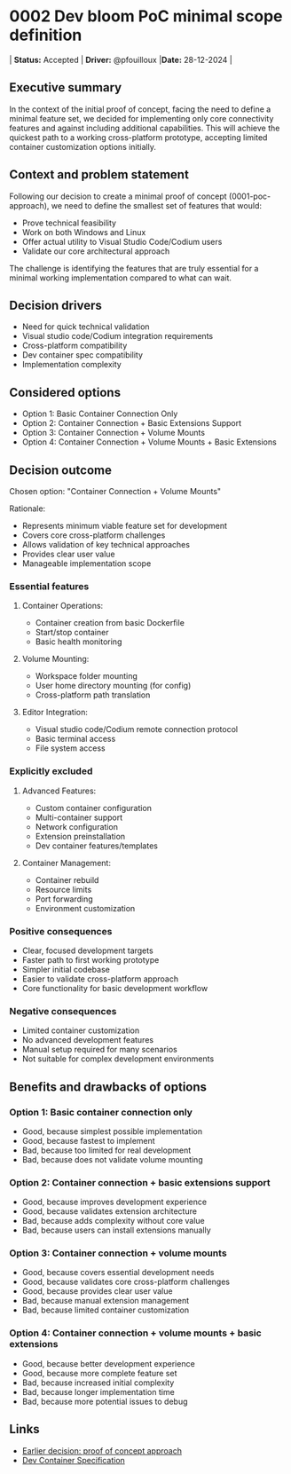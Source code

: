 # 0002 Dev bloom PoC minimal scope definition

| **Status:** Accepted | **Driver:** @pfouilloux |**Date:** 28-12-2024 |

## Executive summary

In the context of the initial proof of concept,
facing the need to define a minimal feature set,
we decided for implementing only core connectivity features
and against including additional capabilities.
This will achieve the quickest path to a working cross-platform prototype,
accepting limited container customization options initially.

## Context and problem statement

Following our decision to create a minimal proof of concept (0001-poc-approach), we need to define the smallest set of features that would:

- Prove technical feasibility
- Work on both Windows and Linux
- Offer actual utility to Visual Studio Code/Codium users
- Validate our core architectural approach

The challenge is identifying the features that are truly essential for a minimal working implementation compared to what can wait.

## Decision drivers

- Need for quick technical validation
- Visual studio code/Codium integration requirements
- Cross-platform compatibility
- Dev container spec compatibility
- Implementation complexity

## Considered options

- Option 1: Basic Container Connection Only
- Option 2: Container Connection + Basic Extensions Support
- Option 3: Container Connection + Volume Mounts
- Option 4: Container Connection + Volume Mounts + Basic Extensions

## Decision outcome

Chosen option: "Container Connection + Volume Mounts"

Rationale:

- Represents minimum viable feature set for development
- Covers core cross-platform challenges
- Allows validation of key technical approaches
- Provides clear user value
- Manageable implementation scope

### Essential features

1. Container Operations:
   - Container creation from basic Dockerfile
   - Start/stop container
   - Basic health monitoring

2. Volume Mounting:
   - Workspace folder mounting
   - User home directory mounting (for config)
   - Cross-platform path translation

3. Editor Integration:
   - Visual studio code/Codium remote connection protocol
   - Basic terminal access
   - File system access

### Explicitly excluded

1. Advanced Features:
   - Custom container configuration
   - Multi-container support
   - Network configuration
   - Extension preinstallation
   - Dev container features/templates

2. Container Management:
   - Container rebuild
   - Resource limits
   - Port forwarding
   - Environment customization

### Positive consequences

- Clear, focused development targets
- Faster path to first working prototype
- Simpler initial codebase
- Easier to validate cross-platform approach
- Core functionality for basic development workflow

### Negative consequences

- Limited container customization
- No advanced development features
- Manual setup required for many scenarios
- Not suitable for complex development environments

## Benefits and drawbacks of options

### Option 1: Basic container connection only

- Good, because simplest possible implementation
- Good, because fastest to implement
- Bad, because too limited for real development
- Bad, because does not validate volume mounting

### Option 2: Container connection + basic extensions support

- Good, because improves development experience
- Good, because validates extension architecture
- Bad, because adds complexity without core value
- Bad, because users can install extensions manually

### Option 3: Container connection + volume mounts

- Good, because covers essential development needs
- Good, because validates core cross-platform challenges
- Good, because provides clear user value
- Bad, because manual extension management
- Bad, because limited container customization

### Option 4: Container connection + volume mounts + basic extensions

- Good, because better development experience
- Good, because more complete feature set
- Bad, because increased initial complexity
- Bad, because longer implementation time
- Bad, because more potential issues to debug

## Links

- [Earlier decision: proof of concept approach](0001-poc-approach.md)
- [Dev Container Specification](https://containers.dev/)
